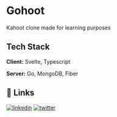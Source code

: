 
# Gohoot

Kahoot clone made for learning purposes


## Tech Stack

**Client:** Svelte, Typescript

**Server:** Go, MongoDB, Fiber


## 🔗 Links

[![linkedin](https://img.shields.io/badge/linkedin-0A66C2?style=for-the-badge&logo=linkedin&logoColor=white)](https://www.linkedin.com/in/kirk-incer/)  [![twitter](https://img.shields.io/badge/twitter-1DA1F2?style=for-the-badge&logo=twitter&logoColor=white)](https://twitter.com/mrincer)

